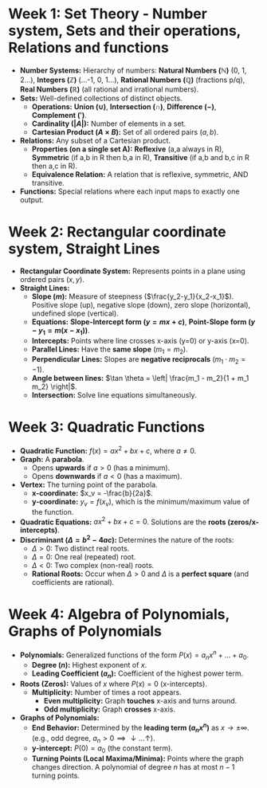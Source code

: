# Week 1: Set Theory - Number system, Sets and their operations, Relations and functions

*   **Number Systems:** Hierarchy of numbers: **Natural Numbers ($\mathbb{N}$)** (0, 1, 2...), **Integers ($\mathbb{Z}$)** (...-1, 0, 1...), **Rational Numbers ($\mathbb{Q}$)** (fractions p/q), **Real Numbers ($\mathbb{R}$)** (all rational and irrational numbers).
*   **Sets:** Well-defined collections of distinct objects.
    *   **Operations:** **Union ($\cup$)**, **Intersection ($\cap$)**, **Difference ($-$)**, **Complement ($'$)**.
    *   **Cardinality ($|A|$):** Number of elements in a set.
    *   **Cartesian Product ($A \times B$):** Set of all ordered pairs $(a,b)$.
*   **Relations:** Any subset of a Cartesian product.
    *   **Properties (on a single set A):** **Reflexive** (a,a always in R), **Symmetric** (if a,b in R then b,a in R), **Transitive** (if a,b and b,c in R then a,c in R).
    *   **Equivalence Relation:** A relation that is reflexive, symmetric, AND transitive.
*   **Functions:** Special relations where each input maps to exactly one output.

# Week 2: Rectangular coordinate system, Straight Lines

*   **Rectangular Coordinate System:** Represents points in a plane using ordered pairs $(x,y)$.
*   **Straight Lines:**
    *   **Slope ($m$):** Measure of steepness ($\frac{y_2-y_1}{x_2-x_1}$). Positive slope (up), negative slope (down), zero slope (horizontal), undefined slope (vertical).
    *   **Equations:** **Slope-Intercept form ($y=mx+c$)**, **Point-Slope form ($y-y_1=m(x-x_1)$)**.
    *   **Intercepts:** Points where line crosses x-axis (y=0) or y-axis (x=0).
    *   **Parallel Lines:** Have the **same slope** ($m_1=m_2$).
    *   **Perpendicular Lines:** Slopes are **negative reciprocals** ($m_1 \cdot m_2 = -1$).
    *   **Angle between lines:** $\tan \theta = \left| \frac{m_1 - m_2}{1 + m_1 m_2} \right|$.
    *   **Intersection:** Solve line equations simultaneously.

# Week 3: Quadratic Functions

*   **Quadratic Function:** $f(x) = ax^2 + bx + c$, where $a \ne 0$.
*   **Graph:** A **parabola**.
    *   Opens **upwards** if $a > 0$ (has a minimum).
    *   Opens **downwards** if $a < 0$ (has a maximum).
*   **Vertex:** The turning point of the parabola.
    *   **x-coordinate:** $x_v = -\frac{b}{2a}$.
    *   **y-coordinate:** $y_v = f(x_v)$, which is the minimum/maximum value of the function.
*   **Quadratic Equations:** $ax^2 + bx + c = 0$. Solutions are the **roots (zeros/x-intercepts)**.
*   **Discriminant ($\Delta = b^2 - 4ac$):** Determines the nature of the roots:
    *   $\Delta > 0$: Two distinct real roots.
    *   $\Delta = 0$: One real (repeated) root.
    *   $\Delta < 0$: Two complex (non-real) roots.
    *   **Rational Roots:** Occur when $\Delta > 0$ and $\Delta$ is a **perfect square** (and coefficients are rational).

# Week 4: Algebra of Polynomials, Graphs of Polynomials

*   **Polynomials:** Generalized functions of the form $P(x) = a_n x^n + \dots + a_0$.
    *   **Degree ($n$):** Highest exponent of $x$.
    *   **Leading Coefficient ($a_n$):** Coefficient of the highest power term.
*   **Roots (Zeros):** Values of $x$ where $P(x)=0$ (x-intercepts).
    *   **Multiplicity:** Number of times a root appears.
        *   **Even multiplicity:** Graph **touches** x-axis and turns around.
        *   **Odd multiplicity:** Graph **crosses** x-axis.
*   **Graphs of Polynomials:**
    *   **End Behavior:** Determined by the **leading term ($a_n x^n$)** as $x \to \pm \infty$. (e.g., odd degree, $a_n>0 \implies \downarrow \dots \uparrow$).
    *   **y-intercept:** $P(0) = a_0$ (the constant term).
    *   **Turning Points (Local Maxima/Minima):** Points where the graph changes direction. A polynomial of degree $n$ has at most $n-1$ turning points.